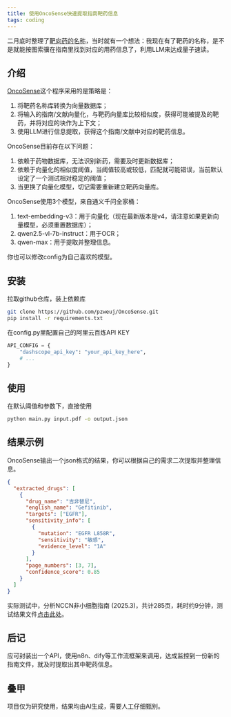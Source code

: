 ```yaml
---
title: 使用OncoSense快速提取指南靶药信息
tags: coding
---
```


二月底时整理了[靶向药的名称](https://pzweuj.github.io/posts/Cancer_Drug_Name)，当时就有一个想法：我现在有了靶药的名称，是不是就能按图索骥在指南里找到对应的用药信息了，利用LLM来达成量子速读。

## 介绍

[OncoSense](https://github.com/pzweuj/OncoSense)这个程序采用的是策略是：

1. 将靶药名称库转换为向量数据库；
2. 将输入的指南/文献向量化，与靶药向量库比较相似度，获得可能被提及的靶药，并将对应的块作为上下文；
3. 使用LLM进行信息提取，获得这个指南/文献中对应的靶药信息。

OncoSense目前存在以下问题：

1. 依赖于药物数据库，无法识别新药，需要及时更新数据库；
2. 依赖于向量化的相似度阈值，当阈值较高或较低，匹配就可能错误，当前默认设定了一个测试相对稳定的阈值；
3. 当更换了向量化模型，切记需要重新建立靶药向量库。


OncoSense使用3个模型，来自通义千问全家桶：

1. text-embedding-v3：用于向量化（现在最新版本是v4，请注意如果更新向量模型，必须重置数据库）；
2. qwen2.5-vl-7b-instruct：用于OCR；
3. qwen-max：用于提取并整理信息。

你也可以修改config为自己喜欢的模型。


## 安装

拉取github仓库，装上依赖库

```bash
git clone https://github.com/pzweuj/OncoSense.git
pip install -r requirements.txt
```

在config.py里配置自己的阿里云百炼API KEY

```python
API_CONFIG = {
    "dashscope_api_key": "your_api_key_here",
    # ...
}
```


## 使用

在默认阈值和参数下，直接使用

```bash
python main.py input.pdf -o output.json
```


## 结果示例

OncoSense输出一个json格式的结果，你可以根据自己的需求二次提取并整理信息。

```json
{
  "extracted_drugs": [
    {
      "drug_name": "吉非替尼",
      "english_name": "Gefitinib",
      "targets": ["EGFR"],
      "sensitivity_info": [
        {
          "mutation": "EGFR L858R",
          "sensitivity": "敏感",
          "evidence_level": "1A"
        }
      ],
      "page_numbers": [3, 7],
      "confidence_score": 0.85
    }
  ]
}
```

实际测试中，分析NCCN非小细胞指南 (2025.3)，共计285页，耗时约9分钟，测试结果文件[点击此处](https://github.com/pzweuj/OncoSense/blob/main/test/%5BNCCN%5D%5BNon-Small%20Cell%20Lung%20Cancer%5D%5B3.2025%5D.json)。

## 后记

应可封装出一个API，使用n8n、dify等工作流框架来调用，达成监控到一份新的指南文件，就及时提取出其中靶药信息。


## 叠甲

项目仅为研究使用，结果均由AI生成，需要人工仔细甄别。

